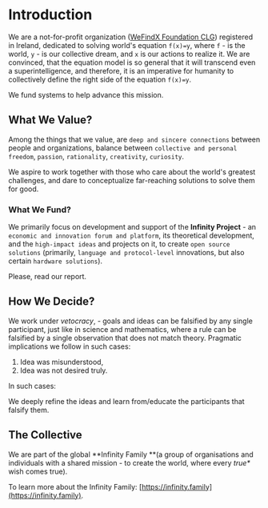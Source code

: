 # Introduction

We are a not-for-profit organization \([WeFindX Foundation CLG](https://wefindx.com/)\) registered in Ireland, dedicated to solving world's equation `f(x)=y`, where `f` - is the world, `y` - is our collective dream, and `x` is our actions to realize it. We are convinced, that the equation model is so general that it will transcend even a superintelligence, and therefore, it is an imperative for humanity to collectively define the right side of the equation `f(x)=y`.

We fund systems to help advance this mission.

## What We Value?

Among the things that we value, are `deep and sincere connections` between people and organizations, balance between `collective and personal freedom`, `passion`, `rationality`, `creativity`, `curiosity`.

We aspire to work together with those who care about the world's greatest challenges, and dare to conceptualize far-reaching solutions to solve them for good.

### What We Fund?

We primarily focus on development and support of the **Infinity Project** - an `economic and innovation forum and platform`, its theoretical development, and the `high-impact ideas` and projects on it, to create `open source solutions` \(primarily, `language and protocol-level` innovations, but also certain `hardware solutions`\).

Please, read our report.

## How We Decide?

We work under _vetocracy_, - goals and ideas can be falsified by any single participant, just like in science and mathematics, where a rule can be falsified by a single observation that does not match theory. Pragmatic implications we follow in such cases:

1. Idea was misunderstood,
2. Idea was not desired truly.

In such cases:

We deeply refine the ideas and learn from/educate the participants that falsify them.

## The Collective

We are part of the global **Infinity Family **\(a group of organisations and individuals with a shared mission - to create the world, where every _true\*_ wish comes true\).

To learn more about the Infinity Family: [https://infinity.family](https://infinity.family).

